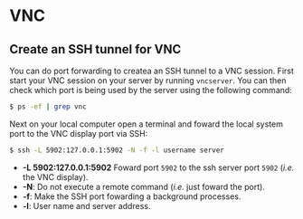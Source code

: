 # VNC

## Create an SSH tunnel for VNC

You can do port forwarding to createa an SSH tunnel to a VNC session. First start your VNC session on your server by running `vncserver`. You can then check which port is being used by the server using the following command:

```bash
$ ps -ef | grep vnc 
```

Next on your local computer open a terminal and foward the local system port to the VNC display port via SSH:

```bash
$ ssh -L 5902:127.0.0.1:5902 -N -f -l username server
```

- **-L 5902:127.0.0.1:5902** Foward port `5902` to the ssh server port `5902` (_i.e._ the VNC display).
- **-N**: Do not execute a remote command (_i.e._ just foward the port).
- **-f**: Make the SSH port fowarding a background processes.
- **-l**: User name and server address.
